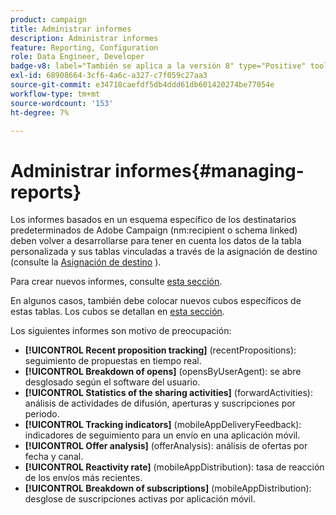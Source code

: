```yaml
---
product: campaign
title: Administrar informes
description: Administrar informes
feature: Reporting, Configuration
role: Data Engineer, Developer
badge-v8: label="También se aplica a la versión 8" type="Positive" tooltip="También se aplica a Campaign v8"
exl-id: 68908664-3cf6-4a6c-a327-c7f059c27aa3
source-git-commit: e34718caefdf5db4ddd61db601420274be77054e
workflow-type: tm+mt
source-wordcount: '153'
ht-degree: 7%

---
```


# Administrar informes{#managing-reports}



Los informes basados en un esquema específico de los destinatarios predeterminados de Adobe Campaign (nm:recipient o schema linked) deben volver a desarrollarse para tener en cuenta los datos de la tabla personalizada y sus tablas vinculadas a través de la asignación de destino (consulte la [Asignación de destino](../../configuration/using/target-mapping.md) ).

Para crear nuevos informes, consulte [esta sección](../../reporting/using/about-reports-creation-in-campaign.md).

En algunos casos, también debe colocar nuevos cubos específicos de estas tablas. Los cubos se detallan en [esta sección](../../reporting/using/ac-cubes.md).

Los siguientes informes son motivo de preocupación:

* **[!UICONTROL Recent proposition tracking]** (recentPropositions): seguimiento de propuestas en tiempo real.
* **[!UICONTROL Breakdown of opens]** (opensByUserAgent): se abre desglosado según el software del usuario.
* **[!UICONTROL Statistics of the sharing activities]** (forwardActivities): análisis de actividades de difusión, aperturas y suscripciones por periodo.
* **[!UICONTROL Tracking indicators]** (mobileAppDeliveryFeedback): indicadores de seguimiento para un envío en una aplicación móvil.
* **[!UICONTROL Offer analysis]** (offerAnalysis): análisis de ofertas por fecha y canal.
* **[!UICONTROL Reactivity rate]** (mobileAppDistribution): tasa de reacción de los envíos más recientes.
* **[!UICONTROL Breakdown of subscriptions]** (mobileAppDistribution): desglose de suscripciones activas por aplicación móvil.
